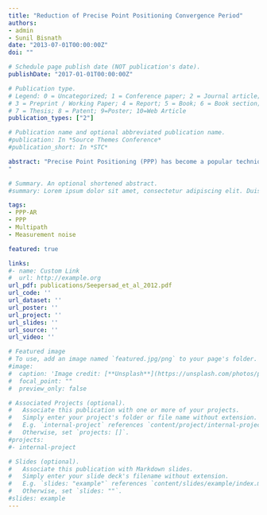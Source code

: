 ```yaml
---
title: "Reduction of Precise Point Positioning Convergence Period"
authors:
- admin
- Sunil Bisnath
date: "2013-07-01T00:00:00Z"
doi: ""

# Schedule page publish date (NOT publication's date).
publishDate: "2017-01-01T00:00:00Z"

# Publication type.
# Legend: 0 = Uncategorized; 1 = Conference paper; 2 = Journal article;
# 3 = Preprint / Working Paper; 4 = Report; 5 = Book; 6 = Book section;
# 7 = Thesis; 8 = Patent; 9=Poster; 10=Web Article
publication_types: ["2"]

# Publication name and optional abbreviated publication name.
#publication: In *Source Themes Conference*
#publication_short: In *STC*

abstract: "Precise Point Positioning (PPP) has become a popular technique to process GNSS receiver data by applying precise satellite orbit and clock information, along with other minor corrections. Although PPP presents definite advantages such as operational flexibility and cost effectiveness for users, it requires tens of minutes for solution initialization, as carrier-phase ambiguities converge to constant values and the solution reaches its optimal precision. Pseudorange multipath and noise are the largest remaining unmanaged error sources in PPP. It is proposed that by reducing the effects of multipath and noise on the pseudorange observable, accurate estimates of carrier-phase float ambiguities will be attained sooner, thus reducing the convergence period of PPP. Given this problem, this study seeks to improve management of the pseudorange errors. The well-known multipath linear combination was used in two distinct ways: 1) to directly correct the raw pseudorange observables, and 2) to stochastically de-weight the pseudorange observables. Corrections to the observables were made in real-time using data from the previous day, and post-processed using data from the same day. The improvements in the solution were calculated with respect to the standard PPP solution, where the raw pseudorange observables were not modified or stochastically de-weighted. Using the post-processed multipath observable has shown improvement in the rate of convergence for 59% of the data, as the pseudorange multipath and noise were effectively mitigated. An improvement in the rate of convergence for 50% of the data was observed when the pseudorange measurements were stochastically de-weighting using the multipath observable. The strength of this model is that it allows for real-time compensation of the effects of the pseudorange multipath and noise in the stochastic model.
"

# Summary. An optional shortened abstract.
#summary: Lorem ipsum dolor sit amet, consectetur adipiscing elit. Duis posuere tellus ac convallis placerat. Proin tincidunt magna sed ex sollicitudin condimentum.

tags:
- PPP-AR
- PPP
- Multipath
- Measurement noise

featured: true

links:
#- name: Custom Link
#  url: http://example.org
url_pdf: publications/Seepersad_et_al_2012.pdf
url_code: ''
url_dataset: ''
url_poster: ''
url_project: ''
url_slides: ''
url_source: ''
url_video: ''

# Featured image
# To use, add an image named `featured.jpg/png` to your page's folder. 
#image:
#  caption: 'Image credit: [**Unsplash**](https://unsplash.com/photos/pLCdAaMFLTE)'
#  focal_point: ""
#  preview_only: false

# Associated Projects (optional).
#   Associate this publication with one or more of your projects.
#   Simply enter your project's folder or file name without extension.
#   E.g. `internal-project` references `content/project/internal-project/index.md`.
#   Otherwise, set `projects: []`.
#projects:
#- internal-project

# Slides (optional).
#   Associate this publication with Markdown slides.
#   Simply enter your slide deck's filename without extension.
#   E.g. `slides: "example"` references `content/slides/example/index.md`.
#   Otherwise, set `slides: ""`.
#slides: example
---
```


